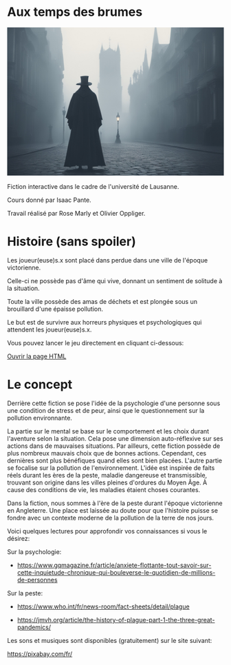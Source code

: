 # Aux temps des brumes

![Main logo](./Images/Dr_Plague_in_city_fog.jpg)

Fiction interactive dans le cadre de l'université de Lausanne.

Cours donné par Isaac Pante.

Travail réalisé par Rose Marly et Olivier Oppliger.

# Histoire (sans spoiler)
Les joueur(euse)s.x sont placé dans perdue dans une ville de l'époque victorienne.

Celle-ci ne possède pas d'âme qui vive, donnant un sentiment de solitude à la situation.

Toute la ville possède des amas de déchets et est plongée sous un brouillard d'une épaisse pollution.

Le but est de survivre aux horreurs physiques et psychologiques qui attendent les joueur(euse)s.x.

Vous pouvez lancer le jeu directement en cliquant ci-dessous:

[Ouvrir la page HTML](./Jeu/Aux%20temps%20des%20brumes.html)

# Le concept
Derrière cette fiction se pose l'idée de la psychologie d'une personne sous une condition de stress et de peur, ainsi que le questionnement sur la pollution environnante.

La partie sur le mental se base sur le comportement et les choix durant l'aventure selon la situation. Cela pose une dimension auto-réflexive sur ses actions dans de mauvaises situations. Par ailleurs, cette fiction possède de plus nombreux mauvais choix que de bonnes actions. Cependant, ces dernières sont plus bénéfiques quand elles sont bien placées.
L'autre partie se focalise sur la pollution de l'environnement. L'idée est inspirée de faits réels durant les ères de la peste, maladie dangereuse et transmissible, trouvant son origine dans les villes pleines d'ordures du Moyen Âge. À cause des conditions de vie, les maladies étaient choses courantes.

Dans la fiction, nous sommes à l'ère de la peste durant l'époque victorienne en Angleterre. Une place est laissée au doute pour que l'histoire puisse se fondre avec un contexte moderne de la pollution de la terre de nos jours.

Voici quelques lectures pour approfondir vos connaissances si vous le désirez:

Sur la psychologie:

- https://www.gqmagazine.fr/article/anxiete-flottante-tout-savoir-sur-cette-inquietude-chronique-qui-bouleverse-le-quotidien-de-millions-de-personnes

Sur la peste:

- https://www.who.int/fr/news-room/fact-sheets/detail/plague

- https://jmvh.org/article/the-history-of-plague-part-1-the-three-great-pandemics/

Les sons et musiques sont disponibles (gratuitement) sur le site suivant:

https://pixabay.com/fr/
